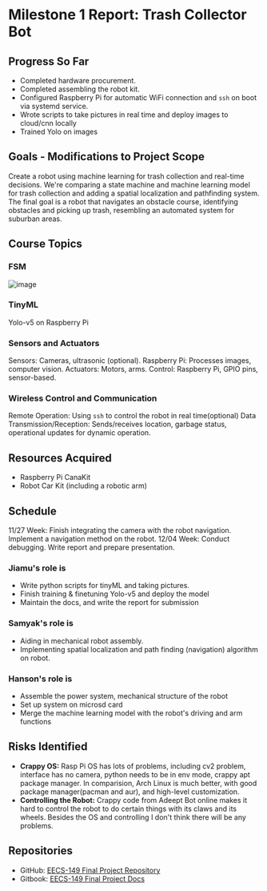 # Milestone 1 Report: Trash Collector Bot

## Progress So Far
- Completed hardware procurement.
- Completed assembling the robot kit.
- Configured Raspberry Pi for automatic WiFi connection and `ssh` on boot via systemd service.
- Wrote scripts to take pictures in real time and deploy images to cloud/cnn locally
- Trained Yolo on images

## Goals - Modifications to Project Scope
Create a robot using machine learning for trash collection and real-time decisions. We're comparing a state machine and machine learning model for trash collection and adding a spatial localization and pathfinding system. The final goal is a robot that navigates an obstacle course, identifying obstacles and picking up trash, resembling an automated system for suburban areas.

## Course Topics
### FSM

![image](https://github.com/jimchen2/EECS-149-Final-Project/assets/123833550/174bcfe7-8111-407b-9c8c-0eb78aba4025)

### TinyML

Yolo-v5 on Raspberry Pi

### Sensors and Actuators
Sensors: Cameras, ultrasonic (optional).
Raspberry Pi: Processes images, computer vision.
Actuators: Motors, arms.
Control: Raspberry Pi, GPIO pins, sensor-based.

### Wireless Control and Communication

Remote Operation: Using `ssh` to control the robot in real time(optional)
Data Transmission/Reception: Sends/receives location, garbage status, operational updates for dynamic operation.


## Resources Acquired
- Raspberry Pi CanaKit
- Robot Car Kit (including a robotic arm)

## Schedule

11/27 Week: Finish integrating the camera with the robot navigation. Implement a navigation method on the robot.
12/04 Week: Conduct debugging. Write report and prepare presentation.

### Jiamu's role is
- Write python scripts for tinyML and taking pictures.
- Finish training & finetuning Yolo-v5 and deploy the model
- Maintain the docs, and write the report for submission

### Samyak's role is
- Aiding in mechanical robot assembly.
- Implementing spatial localization and path finding (navigation) algorithm on robot.

### Hanson's role is 
- Assemble the power system, mechanical structure of the robot
- Set up system on microsd card 
- Merge the machine learning model with the robot's driving and arm functions


## Risks Identified
- **Crappy OS:** Rasp Pi OS has lots of problems, including cv2 problem, interface has no camera, python needs to be in env mode, crappy apt package manager. In comparision, Arch Linux is much better, with good package manager(pacman and aur), and high-level customization.
- **Controlling the Robot:** Crappy code from Adeept Bot online makes it hard to control the robot to do certain things with its claws and its wheels.
Besides the OS and controlling I don't think there will be any problems.

## Repositories
- GitHub: [EECS-149 Final Project Repository](https://github.com/jimchen2/EECS-149-Final-Project)
- Gitbook: [EECS-149 Final Project Docs](https://berkeley-7.gitbook.io/pro/)

